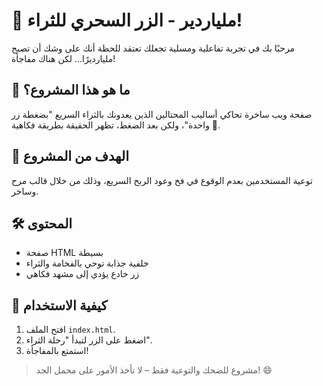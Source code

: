 # 💸 ملياردير - الزر السحري للثراء!

مرحبًا بك في تجربة تفاعلية ومسلية تجعلك تعتقد للحظة أنك على وشك أن تصبح مليارديرًا... لكن هناك مفاجأة!

## 🧠 ما هو هذا المشروع؟
صفحة ويب ساخرة تحاكي أساليب المحتالين الذين يعدونك بالثراء السريع "بضغطة زر واحدة"، ولكن بعد الضغط، تظهر الحقيقة بطريقة فكاهية 🤭.

## 🎯 الهدف من المشروع
توعية المستخدمين بعدم الوقوع في فخ وعود الربح السريع، وذلك من خلال قالب مرح وساخر.

## 🛠️ المحتوى
- صفحة HTML بسيطة
- خلفية جذابة توحي بالفخامة والثراء
- زر خادع يؤدي إلى مشهد فكاهي

## 🚀 كيفية الاستخدام
1. افتح الملف `index.html`.
2. اضغط على الزر لتبدأ "رحلة الثراء".
3. استمتع بالمفاجأة!

> مشروع للضحك والتوعية فقط – لا تأخذ الأمور على محمل الجد! 😄
